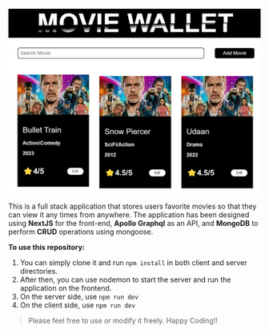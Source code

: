 ![Notes Application](client/images/movie_wallet.png)

This is a full stack application that stores users favorite movies so that they can view it any times from anywhere. The application has been designed using **NextJS** for the front-end, **Apollo Graphql** as an API, and **MongoDB** to perform **CRUD** operations using mongoose.

**To use this repository:**

1. You can simply clone it and run `npm install` in both client and server directories.
2. After then, you can use nodemon to start the server and run the application on the frontend.
3. On the server side, use `npm run dev`
4. On the client side, use `npm run dev`

> Please feel free to use or modify it freely. Happy Coding!!
